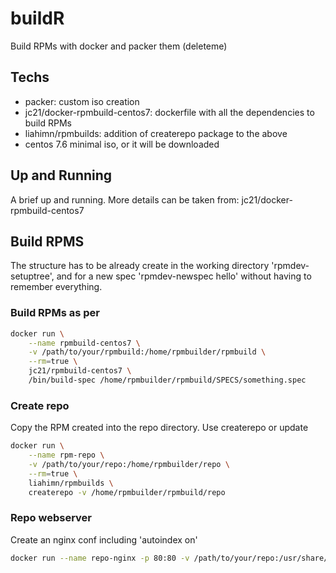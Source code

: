 # buildR
Build RPMs with docker and packer them (deleteme)

## Techs
- packer: custom iso creation
- jc21/docker-rpmbuild-centos7: dockerfile with all the dependencies to build RPMs
- liahimn/rpmbuilds: addition of createrepo package to the above 
- centos 7.6 minimal iso, or it will be downloaded

## Up and Running
A brief up and running. More details can be taken from: jc21/docker-rpmbuild-centos7

## Build RPMS
The structure has to be already create in the working directory 'rpmdev-setuptree', and for a new spec 'rpmdev-newspec hello' without having to remember everything.

### Build RPMs as per 
```bash
docker run \
    --name rpmbuild-centos7 \
    -v /path/to/your/rpmbuild:/home/rpmbuilder/rpmbuild \
    --rm=true \
    jc21/rpmbuild-centos7 \
    /bin/build-spec /home/rpmbuilder/rpmbuild/SPECS/something.spec
```

### Create repo
Copy the RPM created into the repo directory. Use createrepo or update
```bash
docker run \
    --name rpm-repo \
    -v /path/to/your/repo:/home/rpmbuilder/repo \
    --rm=true \
    liahimn/rpmbuilds \
    createrepo -v /home/rpmbuilder/rpmbuild/repo
```

### Repo webserver
Create an nginx conf including 'autoindex on'
```bash
docker run --name repo-nginx -p 80:80 -v /path/to/your/repo:/usr/share/nginx/html:ro -d nginx
```
